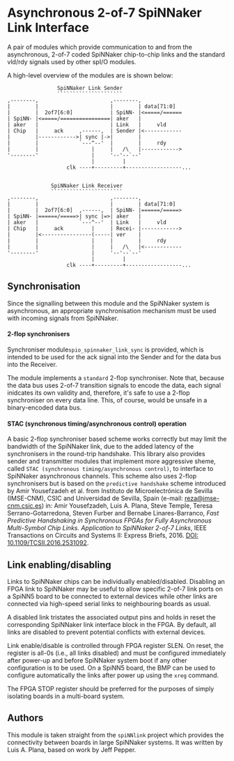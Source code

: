 Asynchronous 2-of-7 SpiNNaker Link Interface
============================================

A pair of modules which provide communication to and from the asynchronous,
2-of-7 coded SpiNNaker chip-to-chip links and the standard vld/rdy signals used
by other spI/O modules.

A high-level overview of the modules are is shown below:

	                SpiNNaker Link Sender
	                `````````````````````
	,--------,                       ,--------,
	|        |                       |        | data[71:0]  
	|        |  2of7[6:0]            | SpiNN- |<=====/======
	| SpiNN- |<=====/================| aker   |
	| aker   |                       | Link   |     vld
	| Chip   |     ack     ,------,  | Sender |<------------
	|        |------------>| sync |->|        |
	|        |             `---^--'  |        |     rdy
	|        |                 |     |   /\   |------------>
	'--------'                 |     '--'--`--'
	                           |         |
	                   clk ----+---------+------------------...


	              SpiNNaker Link Receiver
	              ```````````````````````
	,--------,                       ,--------,
	|        |                       |        | data[71:0]  
	|        |  2of7[6:0]  ,------,  | SpiNN- |======/=====>
	| SpiNN- |======/=====>| sync |=>| aker   |
	| aker   |             `---^--'  | Link   |     vld
	| Chip   |     ack         |     | Recei- |------------>
	|        |<----------------(-----| ver    |
	|        |                 |     |        |     rdy
	|        |                 |     |   /\   |<------------
	'--------'                 |     '--'--`--'
	                           |         |
	                   clk ----+---------+------------------...


Synchronisation
---------------

Since the signalling between this module and the SpiNNaker system is
asynchronous, an appropriate synchronisation mechanism must be used
with incoming signals from SpiNNaker.

#### 2-flop synchronisers

Synchroniser module`spio_spinnaker_link_sync` is
provided, which is intended to be used for the ack signal into the Sender and
for the data bus into the Receiver.

The module implements a `standard` 2-flop synchroniser. Note that, because the
data bus uses 2-of-7 transition signals to encode the data, each signal
inidcates its own validity and, therefore, it's safe to use a 2-flop synchroniser
on every data line. This, of course, would be unsafe in a binary-encoded data bus.

#### STAC (synchronous timing/asynchronous control) operation

A basic 2-flop synchroniser based scheme works correctly but may limit the bandwidth
of the SpiNNaker link, due to the added latency of the synchronisers in the
round-trip handshake. This library also provides sender and transmitter modules
that implement more aggressive sheme, called `STAC (synchronous timing/asynchronous
control)`, to interface to SpiNNaker asynchronous channels.
This scheme also uses 2-flop synchronisers but is based on the `predictive handshake`
scheme introduced by Amir Yousefzadeh et al. from Instituto de Microelectrónica
de Sevilla (IMSE-CNM), CSIC and Universidad de Sevilla, Spain
(e-mail: reza@imse-cnm.csic.es) in: Amir Yousefzadeh, Luis A. Plana,
Steve Temple, Teresa Serrano-Gotarredona, Steven Furber and Bernabe
Linares-Barranco, *Fast Predictive Handshaking in Synchronous
FPGAs for Fully Asynchronous Multi-Symbol Chip Links. Application
to SpiNNaker 2-of-7 Links*, IEEE Transactions on Circuits and Systems II:
Express Briefs, 2016. [DOI: 10.1109/TCSII.2016.2531092](https://doi.org/10.1109/TCSII.2016.2531092).

Link enabling/disabling
-----------------------

Links to SpiNNaker chips can be individually enabled/disabled. Disabling an FPGA
link to SpiNNaker may be useful to allow specific 2-of-7 link ports on a SpiNN5
board to be connected to external devices while other links are connected via
high-speed serial links to neighbouring boards as usual.

A disabled link tristates the associated output pins and holds in reset the
corresponding SpiNNaker link interface block in the FPGA. By default, all links
are disabled to prevent potential conflicts with external devices.

Link enable/disable is controlled through FPGA register SLEN. On reset, the
register is all-0s (i.e., all links disabled) and must be configured immediately
after power-up and before SpiNNaker system boot if any other configuration is
to be used. On a SpiNN5 board, the BMP can be used to configure automatically
the links after power up using the `xreg` command.

The FPGA STOP register should be preferred for the purposes of simply isolating
boards in a multi-board system.


Authors
-------

This module is taken straight from the `spiNNlink` project which provides the
connectivity between boards in large SpiNNaker systems. It was written by Luis A.
Plana, based on work by Jeff Pepper.
